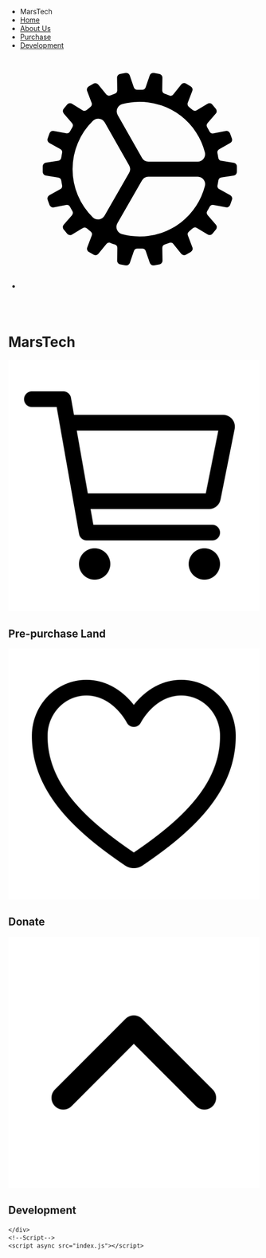 <!DOCTYPE html>
<html>

<head>
    <!--Links to stylesheets, scripts, fonts, etcetera-->
    <link rel="stylesheet" href="style.css">
    <link rel="icon" href="icon.ico" type="image/x-icon">
    <title>Home - MarsTech</title>
</head>

<body>
    <!--Navigation bar-->
    <ul id="navbar">
        <li class="MarsTech">MarsTech</li>
        <li><a href="index.html">Home</a></li>
        <li><a href="about.html">About Us</a></li>
        <li><a href="purchase.html">Purchase</a></li>
        <li><a href="development.html">Development</a></li>
        <li id="settings"><a href="settings.html">
                <svg xmlns="http://www.w3.org/2000/svg" class="ionicon cog" viewBox="0 0 512 512">
                    <path
                        d="M456.7 242.27l-26.08-4.2a8 8 0 01-6.6-6.82c-.5-3.2-1-6.41-1.7-9.51a8.08 8.08 0 013.9-8.62l23.09-12.82a8.05 8.05 0 003.9-9.92l-4-11a7.94 7.94 0 00-9.4-5l-25.89 5a8 8 0 01-8.59-4.11q-2.25-4.2-4.8-8.41a8.16 8.16 0 01.7-9.52l17.29-19.94a8 8 0 00.3-10.62l-7.49-9a7.88 7.88 0 00-10.5-1.51l-22.69 13.63a8 8 0 01-9.39-.9c-2.4-2.11-4.9-4.21-7.4-6.22a8 8 0 01-2.5-9.11l9.4-24.75A8 8 0 00365 78.77l-10.2-5.91a8 8 0 00-10.39 2.21l-16.64 20.84a7.15 7.15 0 01-8.5 2.5s-5.6-2.3-9.8-3.71A8 8 0 01304 87l.4-26.45a8.07 8.07 0 00-6.6-8.42l-11.59-2a8.07 8.07 0 00-9.1 5.61l-8.6 25.05a8 8 0 01-7.79 5.41h-9.8a8.07 8.07 0 01-7.79-5.41l-8.6-25.05a8.07 8.07 0 00-9.1-5.61l-11.59 2a8.07 8.07 0 00-6.6 8.42l.4 26.45a8 8 0 01-5.49 7.71c-2.3.9-7.3 2.81-9.7 3.71-2.8 1-6.1.2-8.8-2.91l-16.51-20.34A8 8 0 00156.75 73l-10.2 5.91a7.94 7.94 0 00-3.3 10.09l9.4 24.75a8.06 8.06 0 01-2.5 9.11c-2.5 2-5 4.11-7.4 6.22a8 8 0 01-9.39.9L111 116.14a8 8 0 00-10.5 1.51l-7.49 9a8 8 0 00.3 10.62l17.29 19.94a8 8 0 01.7 9.52q-2.55 4-4.8 8.41a8.11 8.11 0 01-8.59 4.11l-25.89-5a8 8 0 00-9.4 5l-4 11a8.05 8.05 0 003.9 9.92L85.58 213a7.94 7.94 0 013.9 8.62c-.6 3.2-1.2 6.31-1.7 9.51a8.08 8.08 0 01-6.6 6.82l-26.08 4.2a8.09 8.09 0 00-7.1 7.92v11.72a7.86 7.86 0 007.1 7.92l26.08 4.2a8 8 0 016.6 6.82c.5 3.2 1 6.41 1.7 9.51a8.08 8.08 0 01-3.9 8.62L62.49 311.7a8.05 8.05 0 00-3.9 9.92l4 11a7.94 7.94 0 009.4 5l25.89-5a8 8 0 018.59 4.11q2.25 4.2 4.8 8.41a8.16 8.16 0 01-.7 9.52l-17.29 19.96a8 8 0 00-.3 10.62l7.49 9a7.88 7.88 0 0010.5 1.51l22.69-13.63a8 8 0 019.39.9c2.4 2.11 4.9 4.21 7.4 6.22a8 8 0 012.5 9.11l-9.4 24.75a8 8 0 003.3 10.12l10.2 5.91a8 8 0 0010.39-2.21l16.79-20.64c2.1-2.6 5.5-3.7 8.2-2.6 3.4 1.4 5.7 2.2 9.9 3.61a8 8 0 015.49 7.71l-.4 26.45a8.07 8.07 0 006.6 8.42l11.59 2a8.07 8.07 0 009.1-5.61l8.6-25a8 8 0 017.79-5.41h9.8a8.07 8.07 0 017.79 5.41l8.6 25a8.07 8.07 0 009.1 5.61l11.59-2a8.07 8.07 0 006.6-8.42l-.4-26.45a8 8 0 015.49-7.71c4.2-1.41 7-2.51 9.6-3.51s5.8-1 8.3 2.1l17 20.94A8 8 0 00355 439l10.2-5.91a7.93 7.93 0 003.3-10.12l-9.4-24.75a8.08 8.08 0 012.5-9.12c2.5-2 5-4.1 7.4-6.21a8 8 0 019.39-.9L401 395.66a8 8 0 0010.5-1.51l7.49-9a8 8 0 00-.3-10.62l-17.29-19.94a8 8 0 01-.7-9.52q2.55-4.05 4.8-8.41a8.11 8.11 0 018.59-4.11l25.89 5a8 8 0 009.4-5l4-11a8.05 8.05 0 00-3.9-9.92l-23.09-12.82a7.94 7.94 0 01-3.9-8.62c.6-3.2 1.2-6.31 1.7-9.51a8.08 8.08 0 016.6-6.82l26.08-4.2a8.09 8.09 0 007.1-7.92V250a8.25 8.25 0 00-7.27-7.73zM256 112a143.82 143.82 0 01139.38 108.12A16 16 0 01379.85 240H274.61a16 16 0 01-13.91-8.09l-52.1-91.71a16 16 0 019.85-23.39A146.94 146.94 0 01256 112zM112 256a144 144 0 0143.65-103.41 16 16 0 0125.17 3.47L233.06 248a16 16 0 010 15.87l-52.67 91.7a16 16 0 01-25.18 3.36A143.94 143.94 0 01112 256zm144 144a146.9 146.9 0 01-38.19-4.95 16 16 0 01-9.76-23.44l52.58-91.55a16 16 0 0113.88-8H379.9a16 16 0 0115.52 19.88A143.84 143.84 0 01256 400z" />
                </svg>
            </a></li>
    </ul>
    <!--Heading-->
    <br><br>
    <div class="text heading">
        <h1>MarsTech</h1>
    </div>
    <!--Body-->
    <div class="slideInContainer">
        <div class="slideIn animationsAreOn topThumbnail " id="buy">
            <img class="slideIn" src="cart.svg">
            <h2 class="slideIn">Pre-purchase Land</h2>
        </div>
        <div class="slideIn animationsAreOn" id="don">
            <img class="slideIn" src="heart.svg">
            <h2 class="slideIn">Donate</h2>
        </div>
        <div class="slideIn animationsAreOn" id="dev">
            <img class="slideIn" src="up.svg">
            <h2 class="slideIn">Development</h2>
        </div>
    </div>
    <!--Footer-->
    <div class="footer">

    </div>
    <!--Script-->
    <script async src="index.js"></script>
</body>

</html>
